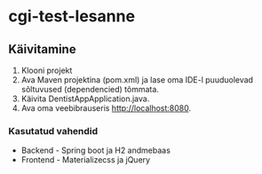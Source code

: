 # cgi-test-lesanne

## Käivitamine
1. Klooni projekt
2. Ava Maven projektina (pom.xml) ja lase oma IDE-l puuduolevad sõltuvused (dependencied) tõmmata.
3. Käivita DentistAppApplication.java.
4. Ava oma veebibrauseris [http://localhost:8080](http://localhost:8080).

### Kasutatud vahendid
* Backend - Spring boot ja H2 andmebaas
* Frontend - Materializecss ja jQuery
